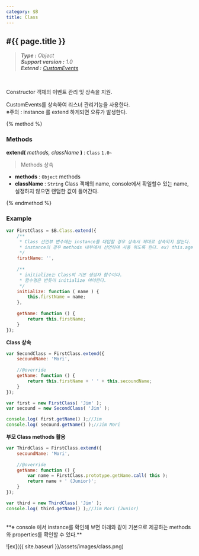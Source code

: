 ```yaml
---
category: $B
title: Class
---
```


#{{ page.title }}
---
> _**Type :** Object_  
> _**Support version :** 1.0_  
> _**Extend :** [CustomEvents](../event/CustomEvents.md)_

<br/>
<p class="indent">
Constructor 객체의 이벤트 관리 및 상속을 지원.
</p>
<p class="indent">
CustomEvents를 상속하여 리스너 관리기능을 사용한다.<br/>
※주의 : instance 를 extend 하게되면 오류가 발생한다.
</p>


{% method %}

### Methods

**extend\(** _methods, className_ **\)** : `Class` `1.0~`
> Methods 상속

- **methods** : `Object`
methods
- **className** : `String`
Class 객체의 name, console에서 확일할수 있는 name, 설정하지 않으면 랜덤한 값이 들어간다.

{% endmethod %}

### Example
```js
var FirstClass = $B.Class.extend({
    /**
     * Class 선언부 변수에는 instance를 대입할 경우 상속시 제대로 상속되지 않는다.
     * instance의 경우 methods 내부에서 선언하여 사용 하도록 한다. ex) this.age = 20;
     */
    firstName: '',
    
    /**
     * initialize는 Class의 기본 생성자 함수이다.
     * 함수명은 반듯이 initialize 여야한다.
     */
    initialize: function ( name ) {
        this.firstName = name;
    },
    
    getName: function () {
        return this.firstName;
    }
});
```

**Class 상속**

```js
var SecondClass = FirstClass.extend({
    secoundName: 'Mori',
    
    //@override
    getName: function () {
        return this.firstName + ' ' + this.secoundName;
    }
});

var first = new FirstClass( 'Jim' );
var secound = new SecondClass( 'Jim' );

console.log( first.getName() );//Jim
console.log( secound.getName() );//Jim Mori
```

**부모 Class methods 활용**

```js
var ThirdClass = FirstClass.extend({
    secoundName: 'Mori',
    
    //@override
    getName: function () {
        var name = FirstClass.prototype.getName.call( this );
        return name + ' (Junior)';
    }
});

var third = new ThirdClass( 'Jim' );
console.log( third.getName() );//Jim Mori (Junior)
```



<br/>
**※ console 에서 instance를 확인해 보면 아래와 같이 기본으로 제공하는 methods와 properties를 확인할 수 있다.**  


![ex]({{ site.baseurl }}/assets/images/class.png)